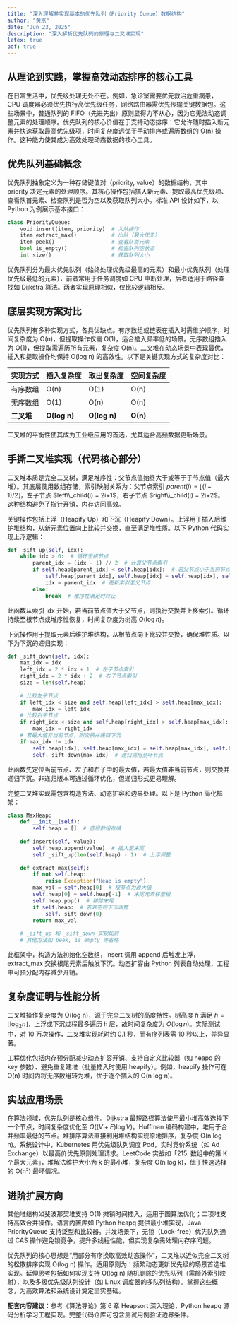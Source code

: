 ```yaml
---
title: "深入理解并实现基本的优先队列（Priority Queue）数据结构"
author: "黄京"
date: "Jun 23, 2025"
description: "深入解析优先队列的原理与二叉堆实现"
latex: true
pdf: true
---
```

## 从理论到实践，掌握高效动态排序的核心工具

在日常生活中，优先级处理无处不在。例如，急诊室需要优先救治危重病患，CPU 调度器必须优先执行高优先级任务，网络路由器需优先传输关键数据包。这些场景中，普通队列的 FIFO（先进先出）原则显得力不从心，因为它无法动态调整元素的处理顺序。优先队列的核心价值在于支持动态排序：它允许随时插入新元素并快速获取最高优先级项，时间复杂度远优于手动排序或遍历数组的 O(n) 操作。这种能力使其成为高效处理动态数据的核心工具。

## 优先队列基础概念
优先队列抽象定义为一种存储键值对（priority, value）的数据结构，其中 priority 决定元素的处理顺序。其核心操作包括插入新元素、提取最高优先级项、查看队首元素、检查队列是否为空以及获取队列大小。标准 API 设计如下，以 Python 为例展示基本接口：

```python
class PriorityQueue:
    void insert(item, priority)  # 入队操作
    item extract_max()           # 出队（最大优先）
    item peek()                  # 查看队首元素
    bool is_empty()              # 检查队列空状态
    int size()                   # 获取队列大小
```

优先队列分为最大优先队列（始终处理优先级最高的元素）和最小优先队列（处理优先级最低的元素），前者常用于任务调度如 CPU 中断处理，后者适用于路径查找如 Dijkstra 算法。两者实现原理相似，仅比较逻辑相反。

## 底层实现方案对比
优先队列有多种实现方式，各具优缺点。有序数组或链表在插入时需维护顺序，时间复杂度为 O(n)，但提取操作仅需 O(1)，适合插入频率低的场景。无序数组插入为 O(1)，但提取需遍历所有元素，复杂度 O(n)。二叉堆在动态场景中表现最优，插入和提取操作均保持 O(log n) 的高效性。以下是关键实现方式的复杂度对比：

| 实现方式      | 插入复杂度 | 取出复杂度 | 空间复杂度 |
|--------------|------------|------------|------------|
| 有序数组      | O(n)       | O(1)       | O(n)       |
| 无序数组      | O(1)       | O(n)       | O(n)       |
| **二叉堆**    | **O(log n)** | **O(log n)** | **O(n)**   |

二叉堆的平衡性使其成为工业级应用的首选，尤其适合高频数据更新场景。

## 手撕二叉堆实现（代码核心部分）
二叉堆本质是完全二叉树，满足堆序性：父节点值始终大于或等于子节点值（最大堆）。其底层使用数组存储，索引映射关系为：父节点索引 $parent(i) = \lfloor (i-1)/2 \rfloor$，左子节点 $left\\_child(i) = 2i+1$，右子节点 $right\\_child(i) = 2i+2$。这种结构避免了指针开销，内存访问高效。

关键操作包括上浮（Heapify Up）和下沉（Heapify Down）。上浮用于插入后维护堆结构，从新元素位置向上比较并交换，直至满足堆性质。以下 Python 代码实现上浮逻辑：

```python
def _sift_up(self, idx):
    while idx > 0:  # 循环至根节点
        parent_idx = (idx - 1) // 2  # 计算父节点索引
        if self.heap[parent_idx] < self.heap[idx]:  # 若父节点小于当前节点
            self.heap[parent_idx], self.heap[idx] = self.heap[idx], self.heap[parent_idx]  # 交换位置
            idx = parent_idx  # 更新索引至父节点
        else:
            break  # 堆序性满足时终止
```
此函数从索引 idx 开始，若当前节点值大于父节点，则执行交换并上移索引。循环持续至根节点或堆序性恢复，时间复杂度为树高 $O(\log n)$。

下沉操作用于提取元素后维护堆结构，从根节点向下比较并交换，确保堆性质。以下为下沉的递归实现：

```python
def _sift_down(self, idx):
    max_idx = idx
    left_idx = 2 * idx + 1  # 左子节点索引
    right_idx = 2 * idx + 2  # 右子节点索引
    size = len(self.heap)
    
    # 比较左子节点
    if left_idx < size and self.heap[left_idx] > self.heap[max_idx]:
        max_idx = left_idx
    # 比较右子节点
    if right_idx < size and self.heap[right_idx] > self.heap[max_idx]:
        max_idx = right_idx
    # 若最大值非当前节点，则交换并递归下沉
    if max_idx != idx:
        self.heap[idx], self.heap[max_idx] = self.heap[max_idx], self.heap[idx]
        self._sift_down(max_idx)  # 递归调用至叶节点
```
此函数先定位当前节点、左子和右子中的最大值，若最大值非当前节点，则交换并递归下沉。非递归版本可通过循环优化，但递归形式更易理解。

完整二叉堆实现需包含构造方法、动态扩容和边界处理。以下是 Python 简化框架：

```python
class MaxHeap:
    def __init__(self):
        self.heap = []  # 底层数组存储
    
    def insert(self, value):
        self.heap.append(value)  # 插入至末尾
        self._sift_up(len(self.heap) - 1)  # 上浮调整
    
    def extract_max(self):
        if not self.heap:
            raise Exception("Heap is empty")
        max_val = self.heap[0]  # 根节点为最大值
        self.heap[0] = self.heap[-1]  # 末尾元素移至根
        self.heap.pop()  # 移除末尾
        if self.heap:  # 若非空则下沉调整
            self._sift_down(0)
        return max_val
    
    # _sift_up 和 _sift_down 实现如前
    # 其他方法如 peek, is_empty 等省略
```
此框架中，构造方法初始化空数组，insert 调用 append 后触发上浮，extract_max 交换根尾元素后触发下沉。动态扩容由 Python 列表自动处理，工程中可预分配内存减少开销。

## 复杂度证明与性能分析
二叉堆操作复杂度为 O(log n)，源于完全二叉树的高度特性。树高度 $h$ 满足 $h = \lfloor \log_2 n \rfloor$，上浮或下沉过程最多遍历 h 层，故时间复杂度为 $O(\log n)$。实际测试中，对 10 万次操作，二叉堆实现耗时约 0.1 秒，而有序列表需 10 秒以上，差异显著。

工程优化包括内存预分配减少动态扩容开销、支持自定义比较器（如 heapq 的 key 参数）、避免重复建堆（批量插入时使用 heapify）。例如，heapify 操作可在 O(n) 时间内将无序数组转为堆，优于逐个插入的 O(n log n)。

## 实战应用场景
在算法领域，优先队列是核心组件。Dijkstra 最短路径算法使用最小堆高效选择下一个节点，时间复杂度优化至 $O((V+E)\log V)$。Huffman 编码构建中，堆用于合并频率最低的节点。堆排序算法直接利用堆结构实现原地排序，复杂度 O(n log n)。系统设计中，Kubernetes 用优先级队列调度 Pod，实时竞价系统（如 Ad Exchange）以最高价优先原则处理请求。LeetCode 实战如「215. 数组中的第 K 个最大元素」，堆解法维护大小为 k 的最小堆，复杂度 O(n log k)，优于快速选择的 O(n²) 最坏情况。

## 进阶扩展方向
其他堆结构如斐波那契堆支持 O(1) 摊销时间插入，适用于图算法优化；二项堆支持高效合并操作。语言内置库如 Python heapq 提供最小堆实现，Java PriorityQueue 支持泛型和比较器。并发场景下，无锁（Lock-free）优先队列通过 CAS 操作避免锁竞争，提升多线程性能，但实现复杂需处理内存序问题。

优先队列的核心思想是“用部分有序换取高效动态操作”，二叉堆以近似完全二叉树的松散排序实现 O(log n) 操作。适用原则为：频繁动态更新优先级的场景首选堆实现。延伸思考包括如何实现支持 O(log n) 随机删除的优先队列（需额外索引映射），以及多级优先级队列设计（如 Linux 调度器的多队列结构）。掌握这些概念，为高效算法和系统设计奠定坚实基础。

**配套内容建议**：参考《算法导论》第 6 章 Heapsort 深入理论，Python heapq 源码分析学习工程实现。完整代码仓库可包含测试用例验证边界条件。
